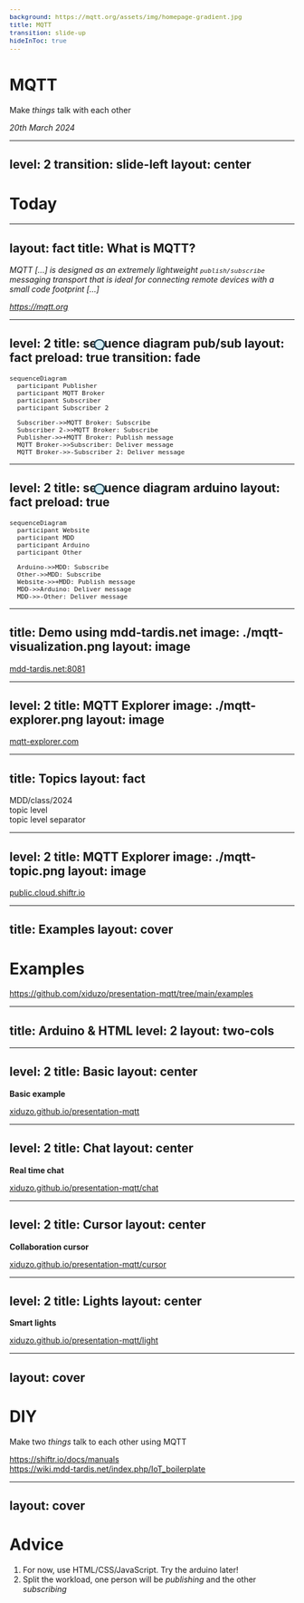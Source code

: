 ```yaml
---
background: https://mqtt.org/assets/img/homepage-gradient.jpg
title: MQTT
transition: slide-up
hideInToc: true
---
```


# MQTT

Make _things_ talk with each other

<time datetime="2024-03-20">_20th March 2024_</time>


---
level: 2
transition: slide-left
layout: center
---

# Today

<Toc maxDepth="1"></Toc>


---
layout: fact
title: What is MQTT?
---

<em class="text-5xl">
MQTT [...] is designed as an extremely lightweight <code class="underline underline-[#193F52]">publish/subscribe</code> messaging transport that is ideal for connecting remote devices with a small code footprint [...]
</em>

<cite>https://mqtt.org</cite>


---
level: 2
title: sequence diagram pub/sub
layout: fact
preload: true
transition: fade
---

```mermaid
sequenceDiagram
  participant Publisher
  participant MQTT Broker
  participant Subscriber
  participant Subscriber 2

  Subscriber->>MQTT Broker: Subscribe
  Subscriber 2->>MQTT Broker: Subscribe
  Publisher->>+MQTT Broker: Publish message
  MQTT Broker->>Subscriber: Deliver message
  MQTT Broker->>-Subscriber 2: Deliver message
```

<div class="animated-dot one"></div>
<div class="animated-dot two"></div>

<style>
  .slidev-vclick-target {
    transition: all 500ms ease;
  }

  .slidev-vclick-hidden {
    transform: scale(0);
    display: none;
  }

  @keyframes moveDotOne {
    0% {
      transform: translateX(127px) translateY(-220px);
      opacity: 1;
    }
    30% {
      transform: translateX(327px) translateY(-220px);
      opacity: 1;
    }
    60% {
      transform: translateX(327px) translateY(-166px);
      opacity: 1;
    }
    90% {
      transform: translateX(527px) translateY(-166px);
      opacity: 1;
    }
    95% {
      transform: translateX(527px) translateY(-166px);
      opacity: 0;
    }
    100% {
      transform: translateX(127px) translateY(-166px);
      opacity: 0;
    }
  }

  @keyframes moveDotTwo {
    0% {
      transform: translateX(127px) translateY(-220px);
      opacity: 1;
    }
    30% {
      transform: translateX(327px) translateY(-220px);
      opacity: 1;
    }
    60% {
      transform: translateX(327px) translateY(-111px);
      opacity: 1;
    }
    90% {
      transform: translateX(727px) translateY(-111px);
      opacity: 1;
    }
    95% {
      transform: translateX(727px) translateY(-111px);
      opacity: 0;
    }
    100% {
      transform: translateX(127px) translateY(-111px);
      opacity: 0;
    }
  }

  .animated-dot {
    content: ' ';
    width: 15px;
    height: 15px;
    background-color: #D5EEF4;
    border: 2px solid #193F52;
    border-radius: 50%;
    position: absolute;
    animation-duration: 2s;
    animation-iteration-count: infinite;
  }

  .animated-dot.one {
    animation-name: moveDotOne;
  }

  .animated-dot.two {
    animation-name: moveDotTwo;
  }
</style>

---
level: 2
title: sequence diagram arduino
layout: fact
preload: true
---

```mermaid
sequenceDiagram
  participant Website
  participant MDD
  participant Arduino
  participant Other

  Arduino->>MDD: Subscribe
  Other->>MDD: Subscribe
  Website->>+MDD: Publish message
  MDD->>Arduino: Deliver message
  MDD->>-Other: Deliver message
```

<div class="animated-dot one"></div>
<div class="animated-dot two"></div>

<style>
  .slidev-vclick-target {
    transition: all 500ms ease;
  }

  .slidev-vclick-hidden {
    transform: scale(0);
    display: none;
  }

  @keyframes moveDotOne {
    0% {
      transform: translateX(127px) translateY(-220px);
      opacity: 1;
    }
    30% {
      transform: translateX(327px) translateY(-220px);
      opacity: 1;
    }
    60% {
      transform: translateX(327px) translateY(-166px);
      opacity: 1;
    }
    90% {
      transform: translateX(527px) translateY(-166px);
      opacity: 1;
    }
    95% {
      transform: translateX(527px) translateY(-166px);
      opacity: 0;
    }
    100% {
      transform: translateX(127px) translateY(-166px);
      opacity: 0;
    }
  }

  @keyframes moveDotTwo {
    0% {
      transform: translateX(127px) translateY(-220px);
      opacity: 1;
    }
    30% {
      transform: translateX(327px) translateY(-220px);
      opacity: 1;
    }
    60% {
      transform: translateX(327px) translateY(-111px);
      opacity: 1;
    }
    90% {
      transform: translateX(727px) translateY(-111px);
      opacity: 1;
    }
    95% {
      transform: translateX(727px) translateY(-111px);
      opacity: 0;
    }
    100% {
      transform: translateX(127px) translateY(-111px);
      opacity: 0;
    }
  }

  .animated-dot {
    content: ' ';
    width: 15px;
    height: 15px;
    background-color: #D5EEF4;
    border: 2px solid #193F52;
    border-radius: 50%;
    position: absolute;
    animation-duration: 2s;
    animation-iteration-count: infinite;
  }

  .animated-dot.one {
    animation-name: moveDotOne;
  }

  .animated-dot.two {
    animation-name: moveDotTwo;
  }
</style>


---
title: Demo using mdd-tardis.net
image: ./mqtt-visualization.png
layout: image
---

<div class="flex items-end justify-center h-full text-4xl">
  <a href="http://mdd-tardis.net:8081">mdd-tardis.net:8081</a>
</div>

---
level: 2
title: MQTT Explorer
image: ./mqtt-explorer.png
layout: image
---

<div class="flex items-end justify-center h-full text-4xl">
  <a href="https://mqtt-explorer.com">mqtt-explorer.com</a>
</div>

---
title: Topics
layout: fact
---

<div class="text-7xl">MDD<span class="text-[#193F52]">/</span>class<span class="text-[#193F52]">/</span>2024</div>

<arrow x1="390" y1="410" x2="390" y2="320" color="#193F52" width="2" />
<arrow x1="580" y1="410" x2="580" y2="320" color="#193F52" width="2" />

<arrow x1="280" y1="130" x2="280" y2="230" color="#fff" width="2" />
<arrow x1="490" y1="130" x2="490" y2="230" color="#fff" width="2" />
<arrow x1="690" y1="130" x2="690" y2="230" color="#fff" width="2" />

<div class="text-3xl absolute top-15 left-105 italic">topic level</div>
<div class="text-3xl absolute top-110 left-88 italic text-[#193F52]">topic level separator</div>


---
level: 2
title: MQTT Explorer
image: ./mqtt-topic.png
layout: image
---

<div class="flex items-end justify-center h-full text-4xl">
  <a href="https://public.cloud.shiftr.io/">public.cloud.shiftr.io</a>
</div>

---
title: Examples
layout: cover
---

# Examples
https://github.com/xiduzo/presentation-mqtt/tree/main/examples

---
title: Arduino & HTML
level: 2
layout: two-cols
---


<template v-slot:default>

**Arduino***

```cpp
#include <WiFi.h>
#include <MQTT.h>
WiFiClient net;
MQTTClient client;

void setup() {
  Serial.begin(115200);
  pinMode(LED_BUILTIN, OUTPUT);
  WiFi.begin("iotroam", "loislane");
  client.begin("37.97.203.138", net); // TODO mdd-tardis.net?
  client.onMessage(messageReceived);
  connect();
}
void connect() {
  digitalWrite(LED_BUILTIN, LOW); // Show connecting
  while (WiFi.status() != WL_CONNECTED) {delay(100);}
  while (!client.connect("id", "mdd", "loislane")) {delay(100);}
  digitalWrite(LED_BUILTIN, HIGH); // Show connected
  client.subscribe("topic");
  client.publish("topic", "Hello from arduino");
}
void messageReceived(String &topic, String &message) {
  Serial.println(topic + ": " + message);
}
void loop() {
  client.loop(); delay(10);
  if (!client.connected()) { connect(); }
}
```

</template>
<template v-slot:right>

**HTML***

```html
<body>
  <script src="https://unpkg.com/mqtt/dist/mqtt.js"></script>
  <script>
    const client = mqtt.connect("mqtts://mdd-tardis.net", {
      clientId: "id",
      username: "mdd",
      password: "loislane",
      port: 9001
    })
    client.on("message", messageReceived);
    client.on("connect", function() {
      println("connected!");
      client.subscribe("topic");
      client.publish("topic", "Hello from HTML");
    });

    function messageReceived(topic, message) {
      println(topic + ": " + message);
    }
    function println(message) {
      const p = document.createElement("p");
      p.textContent = message;
      document.querySelector("body").append(p);
    }
  </script>
</body>
```

<span class="text-xs">
* All examples are based on this starter code
</span>

</template>

<style>
  .slidev-layout {
    padding: 0.25rem 0.5rem;
    grid-template-columns: 1fr 1fr;
    gap: 0.5rem;
  }

  .slidev-layout p {
   margin: 0.25rem;
  }

  code {
    font-size: 0.8em;
  }
</style>

---
level: 2
title: Basic
layout: center
---

**Basic example**

<a href="https://xiduzo.github.io/presentation-mqtt" class="text-4xl">
  xiduzo.github.io/presentation-mqtt
</a>

---
level: 2
title: Chat
layout: center
---

**Real time chat**

<a href="https://xiduzo.github.io/presentation-mqtt/chat" class="text-4xl">
  xiduzo.github.io/presentation-mqtt/chat
</a>

---
level: 2
title: Cursor
layout: center
---

**Collaboration cursor**

<a href="https://xiduzo.github.io/presentation-mqtt/cursor" class="text-4xl">
  xiduzo.github.io/presentation-mqtt/cursor
</a>

---
level: 2
title: Lights
layout: center
---

**Smart lights**
<!-- This will be a website controlling an arduino LED and arduino light sensor making background -->
<a href="https://xiduzo.github.io/presentation-mqtt/light" class="text-4xl">
  xiduzo.github.io/presentation-mqtt/light
</a>

---
layout: cover
---

# DIY

Make two _things_ talk to each other using MQTT

https://shiftr.io/docs/manuals <br/>
https://wiki.mdd-tardis.net/index.php/IoT_boilerplate

---
layout: cover
---

# Advice

1. For now, use HTML/CSS/JavaScript. Try the arduino later!
2. Split the workload, one person will be _publishing_ and the other _subscribing_